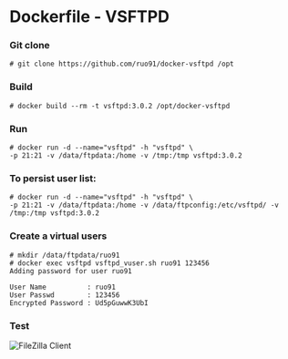 
# Dockerfile - VSFTPD

### Git clone

    # git clone https://github.com/ruo91/docker-vsftpd /opt

### Build

    # docker build --rm -t vsftpd:3.0.2 /opt/docker-vsftpd

### Run

    # docker run -d --name="vsftpd" -h "vsftpd" \
    -p 21:21 -v /data/ftpdata:/home -v /tmp:/tmp vsftpd:3.0.2

### To persist user list:

    # docker run -d --name="vsftpd" -h "vsftpd" \
    -p 21:21 -v /data/ftpdata:/home -v /data/ftpconfig:/etc/vsftpd/ -v /tmp:/tmp vsftpd:3.0.2

### Create a virtual users

    # mkdir /data/ftpdata/ruo91 
    # docker exec vsftpd vsftpd_vuser.sh ruo91 123456
    Adding password for user ruo91
    
    User Name          : ruo91
    User Passwd        : 123456
    Encrypted Password : Ud5pGuwwK3UbI

### Test
![FileZilla Client](http://cdn.yongbok.net/ruo91/img/docker/vsftpd/docker-vsftpd-filezilla-client.png)

